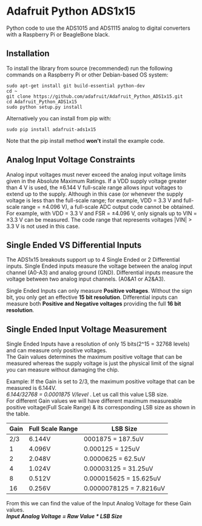 # Adafruit Python ADS1x15
Python code to use the ADS1015 and ADS1115 analog to digital converters with a Raspberry Pi or BeagleBone black.

## Installation

To install the library from source (recommended) run the following commands on a Raspberry Pi or other Debian-based OS system:

    sudo apt-get install git build-essential python-dev
    cd ~
    git clone https://github.com/adafruit/Adafruit_Python_ADS1x15.git
    cd Adafruit_Python_ADS1x15
    sudo python setup.py install

Alternatively you can install from pip with:

    sudo pip install adafruit-ads1x15

Note that the pip install method **won't** install the example code.

## Analog Input Voltage Constraints
Analog input voltages must never exceed the analog input voltage limits given in the Absolute Maximum Ratings. If a VDD supply voltage greater than 4 V is used, the ±6.144 V full-scale range allows input voltages to extend up to the supply. Although in this case (or whenever the supply voltage is less than the full-scale range; for example, VDD = 3.3 V and full-scale range = ±4.096 V), a full-scale ADC output code cannot be obtained. For example, with VDD = 3.3 V and FSR = ±4.096 V, only signals up to VIN = ±3.3 V can be measured. The code range that
represents voltages |VIN| > 3.3 V is not used in this case.

## Single Ended VS Differential Inputs
The ADS1x15 breakouts support up to 4 Single Ended or 2 Differential inputs.
Single Ended inputs measure the voltage between the analog input channel (A0-A3) and analog ground (GND).
Differential inputs measure the voltage between two analog input channels.  (A0&A1 or A2&A3).

Single Ended Inputs can only measure **Positive voltages**. Without the sign bit, you only get an
effective **15 bit resolution**.
Differential inputs can measure both **Positive and Negative voltages** providing the full **16 bit
resolution**.

## Single Ended Input Voltage Measurement
Single Ended Inputs have a resolution of only 15 bits(2^15 = 32768 levels) and can measure only positive voltages.  
The Gain values determines the maximum positive voltage that can be measured whereas the supply voltage is just the physical limit of the signal you can measure without damaging the chip.

Example: If the Gain is set to 2/3, the maximum positive voltage that can be measured is 6.144V.  
*6.144/32768 = 0.0001875 V/level* . Let us call this value LSB size.  
For different Gain values we will have different maximum measureable positive voltage(Full Scale Range) & its corresponding LSB size as shown in the table.  

| Gain | Full Scale Range | LSB Size |
| --- | --- | --- |
| 2/3 | 6.144V | 0001875 = 187.5uV |
| 1 | 4.096V | 0.000125 = 125uV |
| 2 | 2.048V | 0.0000625 = 62.5uV |
| 4 | 1.024V | 0.00003125 = 31.25uV |
| 8 | 0.512V |0.000015625 = 15.625uV |
| 16 | 0.256V | 0.0000078125 = 7.8216uV |

From this we can find the value of the Input Analog Voltage for these Gain values.  
***Input Analog Voltage =  Raw Value * LSB Size***
